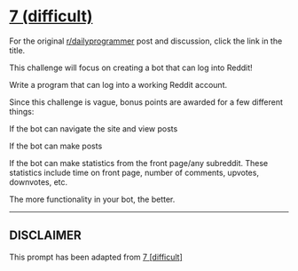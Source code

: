 # [7 (difficult)](https://www.reddit.com/r/dailyprogrammer/comments/pr4vo/2152012_challenge_7_difficult/)

For the original [r/dailyprogrammer](https://www.reddit.com/r/dailyprogrammer/) post and discussion, click the link in the title.

This challenge will focus on creating a bot that can log into Reddit!

Write a program that can log into a working Reddit account. 

Since this challenge is vague, bonus points are awarded for a few different things:

If the bot can navigate the site and view posts

If the bot can make posts

If the bot can make statistics from the front page/any subreddit. These statistics include time on front page, number of comments, upvotes, downvotes, etc.

The more functionality in your bot, the better.


----
## **DISCLAIMER**
This prompt has been adapted from [7 [difficult]](https://www.reddit.com/r/dailyprogrammer/comments/pr4vo/2152012_challenge_7_difficult/
)
